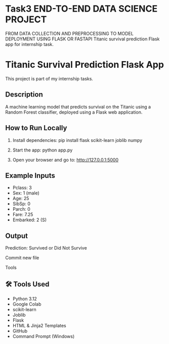 # Task3  END-TO-END DATA SCIENCE PROJECT 
FROM DATA COLLECTION AND PREPROCESSING TO MODEL DEPLOYMENT USING FLASK OR FASTAPI
Titanic survival prediction Flask app for internship task.
# Titanic Survival Prediction Flask App

This project is part of my internship tasks.

## Description
A machine learning model that predicts survival on the Titanic using a Random Forest classifier, deployed using a Flask web application.

## How to Run Locally
1. Install dependencies:
pip install flask scikit-learn joblib numpy


2. Start the app:
python app.py


3. Open your browser and go to:
http://127.0.0.1:5000



## Example Inputs
- Pclass: 3
- Sex: 1 (male)
- Age: 25
- SibSp: 0
- Parch: 0
- Fare: 7.25
- Embarked: 2 (S)

## Output
Prediction: Survived or Did Not Survive

Commit new file


Tools
## 🛠 Tools Used

- Python 3.12
- Google Colab
- scikit-learn
- Joblib
- Flask
- HTML & Jinja2 Templates
- GitHub
- Command Prompt (Windows)



